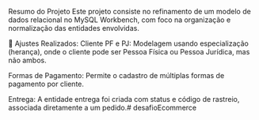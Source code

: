 Resumo do Projeto
Este projeto consiste no refinamento de um modelo de dados relacional no MySQL Workbench, com foco na organização e normalização das entidades envolvidas.

🔧 Ajustes Realizados:
Cliente PF e PJ: Modelagem usando especialização (herança), onde o cliente pode ser Pessoa Física ou Pessoa Jurídica, mas não ambos.

Formas de Pagamento: Permite o cadastro de múltiplas formas de pagamento por cliente.

Entrega: A entidade entrega foi criada com status e código de rastreio, associada diretamente a um pedido.# desafioEcommerce

